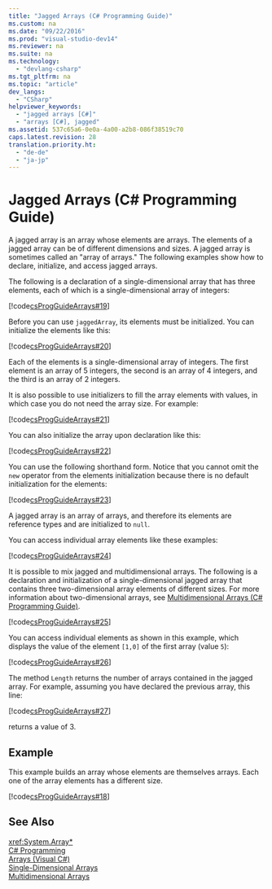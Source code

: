 ```yaml
---
title: "Jagged Arrays (C# Programming Guide)"
ms.custom: na
ms.date: "09/22/2016"
ms.prod: "visual-studio-dev14"
ms.reviewer: na
ms.suite: na
ms.technology: 
  - "devlang-csharp"
ms.tgt_pltfrm: na
ms.topic: "article"
dev_langs: 
  - "CSharp"
helpviewer_keywords: 
  - "jagged arrays [C#]"
  - "arrays [C#], jagged"
ms.assetid: 537c65a6-0e0a-4a00-a2b8-086f38519c70
caps.latest.revision: 28
translation.priority.ht: 
  - "de-de"
  - "ja-jp"
---
```

# Jagged Arrays (C# Programming Guide)
A jagged array is an array whose elements are arrays. The elements of a jagged array can be of different dimensions and sizes. A jagged array is sometimes called an "array of arrays." The following examples show how to declare, initialize, and access jagged arrays.  
  
 The following is a declaration of a single-dimensional array that has three elements, each of which is a single-dimensional array of integers:  
  
 [!code[csProgGuideArrays#19](../VS_csharp/codesnippet/CSharp/jagged-arrays--csharp-programming-guide-_1.cs)]  
  
 Before you can use `jaggedArray`, its elements must be initialized. You can initialize the elements like this:  
  
 [!code[csProgGuideArrays#20](../VS_csharp/codesnippet/CSharp/jagged-arrays--csharp-programming-guide-_2.cs)]  
  
 Each of the elements is a single-dimensional array of integers. The first element is an array of 5 integers, the second is an array of 4 integers, and the third is an array of 2 integers.  
  
 It is also possible to use initializers to fill the array elements with values, in which case you do not need the array size. For example:  
  
 [!code[csProgGuideArrays#21](../VS_csharp/codesnippet/CSharp/jagged-arrays--csharp-programming-guide-_3.cs)]  
  
 You can also initialize the array upon declaration like this:  
  
 [!code[csProgGuideArrays#22](../VS_csharp/codesnippet/CSharp/jagged-arrays--csharp-programming-guide-_4.cs)]  
  
 You can use the following shorthand form. Notice that you cannot omit the `new` operator from the elements initialization because there is no default initialization for the elements:  
  
 [!code[csProgGuideArrays#23](../VS_csharp/codesnippet/CSharp/jagged-arrays--csharp-programming-guide-_5.cs)]  
  
 A jagged array is an array of arrays, and therefore its elements are reference types and are initialized to `null`.  
  
 You can access individual array elements like these examples:  
  
 [!code[csProgGuideArrays#24](../VS_csharp/codesnippet/CSharp/jagged-arrays--csharp-programming-guide-_6.cs)]  
  
 It is possible to mix jagged and multidimensional arrays. The following is a declaration and initialization of a single-dimensional jagged array that contains three two-dimensional array elements of different sizes. For more information about two-dimensional arrays, see [Multidimensional Arrays (C# Programming Guide)](../VS_csharp/multidimensional-arrays--csharp-programming-guide-.md).  
  
 [!code[csProgGuideArrays#25](../VS_csharp/codesnippet/CSharp/jagged-arrays--csharp-programming-guide-_7.cs)]  
  
 You can access individual elements as shown in this example, which displays the value of the element `[1,0]` of the first array (value `5`):  
  
 [!code[csProgGuideArrays#26](../VS_csharp/codesnippet/CSharp/jagged-arrays--csharp-programming-guide-_8.cs)]  
  
 The method `Length` returns the number of arrays contained in the jagged array. For example, assuming you have declared the previous array, this line:  
  
 [!code[csProgGuideArrays#27](../VS_csharp/codesnippet/CSharp/jagged-arrays--csharp-programming-guide-_9.cs)]  
  
 returns a value of 3.  
  
## Example  
 This example builds an array whose elements are themselves arrays. Each one of the array elements has a different size.  
  
 [!code[csProgGuideArrays#18](../VS_csharp/codesnippet/CSharp/jagged-arrays--csharp-programming-guide-_10.cs)]  
  
## See Also  
 <xref:System.Array*>   
 [C# Programming](../VS_csharp/csharp-programming-guide.md)   
 [Arrays (Visual C#)](../VS_csharp/arrays--csharp-programming-guide-.md)   
 [Single-Dimensional Arrays](../VS_csharp/single-dimensional-arrays--csharp-programming-guide-.md)   
 [Multidimensional Arrays](../VS_csharp/multidimensional-arrays--csharp-programming-guide-.md)